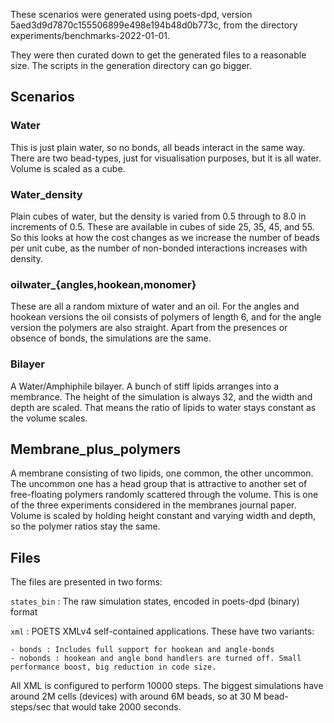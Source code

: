 These scenarios were generated using poets-dpd, version 5aed3d9d7870c155506899e498e194b48d0b773c,
from the directory experiments/benchmarks-2022-01-01.

They were then curated down to get the generated files to a reasonable size.
The scripts in the generation directory can go bigger.

Scenarios
---------

### Water

This is just plain water, so no bonds, all beads interact in the same way.
There are two bead-types, just for visualisation purposes, but it is all
water. Volume is scaled as a cube.

### Water_density

Plain cubes of water, but the density is varied from 0.5 through to 8.0
in increments of 0.5. These are available in cubes of side 25, 35, 45, and 55.
So this looks at how the cost changes as we increase the number of beads
per unit cube, as the number of non-bonded interactions increases with
density.

### oilwater_{angles,hookean,monomer}

These are all a random mixture of water and an oil. For the angles
and hookean versions the oil consists of polymers of length 6, and
for the angle version the polymers are also straight. Apart from the
presences or obsence of bonds, the simulations are the same.

### Bilayer

A Water/Amphiphile bilayer. A bunch of stiff lipids arranges into a
membrance. The height of the simulation is always 32, and the width
and depth are scaled. That means the ratio of lipids to water stays
constant as the volume scales.

## Membrane_plus_polymers

A membrane consisting of two lipids, one common, the other uncommon.
The uncommon one has a head group that is attractive to another set
of free-floating polymers randomly scattered through the volume.
This is one of the three experiments considered in the membranes
journal paper. Volume is scaled by holding height constant and
varying width and depth, so the polymer ratios stay the same.

Files
-----

The files are presented in two forms:

`states_bin` : The raw simulation states, encoded in poets-dpd (binary) format

`xml` : POETS XMLv4 self-contained applications. These have two variants:

    - bonds : Includes full support for hookean and angle-bonds
    - nobonds : hookean and angle bond handlers are turned off. Small performance boost, big reduction in code size.

All XML is configured to perform 10000 steps. The biggest simulations have around 2M cells (devices) with
around 6M beads, so at 30 M bead-steps/sec that would take 2000 seconds.
